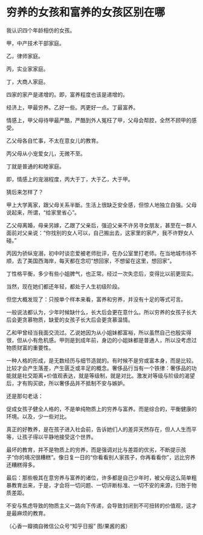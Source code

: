 # 穷养的女孩和富养的女孩区别在哪

我认识四个年龄相仿的女孩。 

甲，中产技术干部家庭。 

乙，律师家庭。 

丙，实业家家庭。 

丁，大商人家庭。 

四家的家产是递增的。即，富养程度也该是递增的。 

经济上，甲最穷养。乙好一些。丙更好一点。丁最富养。 

情感上，甲父母待甲最严酷，严酷到外人冤枉了甲，父母会帮腔，全然不顾甲的感受。 

乙父母各自忙事，不太在意女儿的教育。 

丙父母从小宠爱女儿，无微不至。 

丁就是普通的和睦家庭。 

即，情感上的宠溺程度，丙大于丁，大于乙，大于甲。 

猜后来怎样了？ 

甲上大学离家，跟父母关系半斷。生活上很缺乏安全感，但惊人地独立自强。父母说起来，所谓，“给家里省心”。 

乙父母离婚，母亲另嫁，乙跟了父亲后，强迫父亲不许另寻女朋友，甚至在一群人面前对父亲说：“你找别的女人可以，自己搬出去，这家里的家产，我不许野女人碰。” 

丙因为骄纵宠溺，初中时谈恋爱被老师批评，在办公室里打老师。在当地城市待不顺，去了美国西海岸，每天都在念叨“想回家，不想留在这里，想回家”。 

丁性格平衡，多少有些小姐脾气，也正常。经过一次失恋后，变得比以前更现实。 

当然，现在她们都还年轻，都处于人生初级阶段。 

但您大概发现了：只按单个样本来看，富养和穷养，并没有十足的等式可言。 

一般说法都认为，少年时候缺什么，长大后会更在意什么。所以穷养的女孩子长大后会更贪慕物质，缺爱的女孩子长大后会更贪慕温情。 

乙和甲曾经当我面交流过。乙说她因为从小姐妹都富裕，所以虽然自己也殷实得很，但从小有危机感。甲则是到成年前，身边的小姐妹都是普通人，所以没考虑过物质财富的重要性。 

一种人格的形成，是无数经历与细节造就的。有时候不是穷或富本身，而是比较。比较才会产生落差，产生匮乏或丰足的概念。奢侈品行当有一个铁律：奢侈品的功能就是社交距离+价值观表达，就是等级制，就是对比。激发对等级与阶级的渴望后，才有购买欲，所以奢侈品并不抵制不安与嫉妒。 

还是那句老话： 

促成女孩子健全人格的，不是单纯物质上的穷养与富养。而是综合的，平衡健康的环境。以及，少一些对比。 

真正的好教养，是在孩子进入社会前，告诉她们人的差异天然存在，但人人生而平等，让孩子得以平静地接受这个世界。 

最坏的教育，并不是物质上的穷养，而是强调对比与差距的优劣，不断提示孩子“你的境况很糟糕”。像日复一日的“你看看别人家孩子，你再看看你”，远比穷养还糟糕得多。 

最后：那些极其在意穷养与富养的诸位，许多都是自己少年时，被父母这么简单粗暴教育出来，于是，才会将一切问题、一切评断标准、一切不安的来源，归咎于物质差距。 

不安与焦虑导致的物质主义一路向下传递，会导致封闭到不可扭转的价值观，这才是最麻烦的教育。 

（心香一瓣摘自微信公众号“知乎日报” 图/果酱的酱）